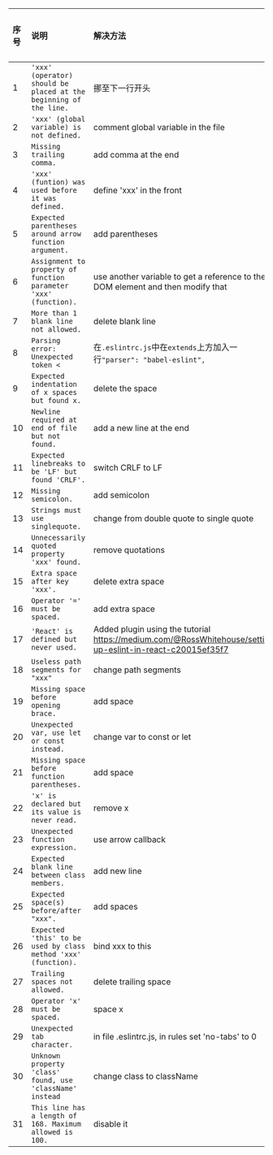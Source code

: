 |序号|说明|解决方法|解决前|解决后|出现次数|
|:---|:---|:---|:---|:---|:---|
|1|`'xxx' (operator) should be placed at the beginning of the line.`|挪至下一行开头|`'This web app is being served cache-first by a service ' +`</br>`'worker. To learn more, visit https://bit.ly/CRA-PWA',`|`'This web app is being served cache-first by a service '`</br>`+ 'worker. To learn more, visit https://bit.ly/CRA-PWA',`|5|
|2|`'xxx' (global variable) is not defined.`|comment global variable in the file||`/* global window */`|7|
|3|`Missing trailing comma.`|add comma at the end|`'No internet connection found. App is running in offline mode.'`|`'No internet connection found. App is running in offline mode.',`|6|
|4|`'xxx' (funtion) was used before it was defined.`|define 'xxx' in the front|||2|
|5|`Expected parentheses around arrow function argument.`|add parentheses|`.catch(error => {`|`.catch((error) => {`|6|
|6|`Assignment to property of function parameter 'xxx' (function).`|use another variable to get a reference to the DOM element and then modify that|`.then((registration) => {`</br>`registration.onupdatefound = () => {`|`.then((registration) => {`</br>`const reg = registration;`</br>`reg.onupdatefound = () => {`|1|
|7|`More than 1 blank line not allowed.`|delete blank line|||2|
|8|`Parsing error: Unexpected token <`|在`.eslintrc.js`中在`extends`上方加入一行`"parser": "babel-eslint",`|
|9|`Expected indentation of x spaces but found x.`|delete the space|||28|
|10|`Newline required at end of file but not found.`|add a new line at the end|||4|
|11|`Expected linebreaks to be 'LF' but found 'CRLF'.`|switch CRLF to LF|||3|
|12|`Missing semicolon.`|add semicolon|`}`|`};`|8|
|13|`Strings must use singlequote.`|change from double quote to single quote|`"airbnb-base"`|`'airbnb-base'`|12|
|14|`Unnecessarily quoted property 'xxx' found.`|remove quotations|`"extends"`|`extends`|1|
|15|`Extra space after key 'xxx'.`|delete extra space|`extends :`|`extends:`|1|
|16|`Operator '=' must be spaced.`|add extra space|`module.exports={`|`module.exports = {`|1|
|17|`'React' is defined but never used.`|Added plugin using the tutorial https://medium.com/@RossWhitehouse/setting-up-eslint-in-react-c20015ef35f7|
|18|`Useless path segments for "xxx"`|change path segments|`import lol from '../../src/image/league.jpg';`|`import lol from '../image/league.jpg';`|3|
|19|`Missing space before opening brace.`|add space|`  componentDidMount(){`|`  componentDidMount() {`|5|
|20|`Unexpected var, use let or const instead.`|change var to const or let|`var scrollComponent = this;`|`const scrollComponent = this;`|3|
|21|`Missing space before function parentheses.`|add space|`function(e)`|`function (e)`|1|
|22|`'x' is declared but its value is never read.`|remove x|`function (e)`|`function ()`|1|
|23|`Unexpected function expression.`|use arrow callback|`function ()`|`() =>`|1|
|24|`Expected blank line between class members.`|add new line|||3|
|25|`Expected space(s) before/after "xxx".`|add spaces|||2|
|26|`Expected 'this' to be used by class method 'xxx' (function).`|bind xxx to this|`scrollFunction() {`|`scrollFunction = () => {`|2|
|27|`Trailing spaces not allowed.`|delete trailing space|||3|
|28|`Operator 'x' must be spaced.`|space x|`document.documentElement.scrollTop=0;`|`document.documentElement.scrollTop = 0;`|1|
|29|`Unexpected tab character.`|in file .eslintrc.js, in rules set 'no-tabs' to 0|||1|
|30|`Unknown property 'class' found, use 'className' instead`|change class to className|`<div class="games">`|`<div className="games">`|3|
|31|`This line has a length of 168. Maximum allowed is 100.`|disable it|||1|
